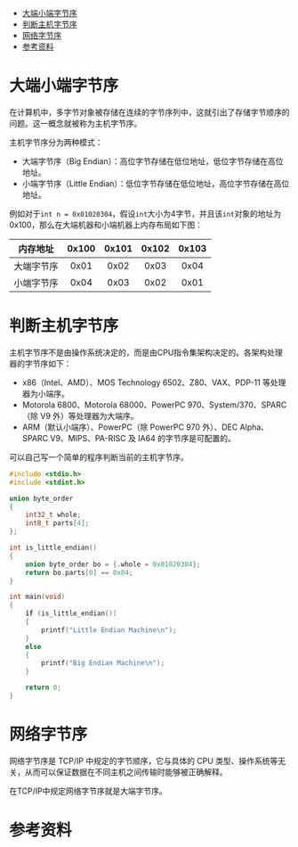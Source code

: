 - [大端小端字节序](#大端小端字节序)
- [判断主机字节序](#判断主机字节序)
- [网络字节序](#网络字节序)
- [参考资料](#参考资料)

# 大端小端字节序

在计算机中，多字节对象被存储在连续的字节序列中，这就引出了存储字节顺序的问题。这一概念就被称为主机字节序。

主机字节序分为两种模式：

- 大端字节序（Big Endian）：高位字节存储在低位地址，低位字节存储在高位地址。
- 小端字节序（Little Endian）：低位字节存储在低位地址，高位字节存储在高位地址。

例如对于`int n = 0x01020304`，假设`int`大小为4字节，并且该`int`对象的地址为0x100，那么在大端机器和小端机器上内存布局如下图：

|  内存地址  | 0x100 | 0x101 | 0x102 | 0x103 |
| :--------: | :---: | :---: | :---: | :---: |
| 大端字节序 | 0x01  | 0x02  | 0x03  | 0x04  |
| 小端字节序 | 0x04  | 0x03  | 0x02  | 0x01  |

# 判断主机字节序

主机字节序不是由操作系统决定的，而是由CPU指令集架构决定的。各架构处理器的字节序如下：

- x86（Intel、AMD）、MOS Technology 6502、Z80、VAX、PDP-11 等处理器为小端序。
- Motorola 6800、Motorola 68000、PowerPC 970、System/370、SPARC（除 V9 外）等处理器为大端序。
- ARM（默认小端序）、PowerPC（除 PowerPC 970 外）、DEC Alpha、SPARC V9、MIPS、PA-RISC 及 IA64 的字节序是可配置的。

可以自己写一个简单的程序判断当前的主机字节序。

```c
#include <stdio.h>
#include <stdint.h>

union byte_order
{
    int32_t whole;
    int8_t parts[4];
};

int is_little_endian()
{
    union byte_order bo = {.whole = 0x01020304};
    return bo.parts[0] == 0x04;
}

int main(void)
{
    if (is_little_endian())
    {
        printf("Little Endian Machine\n");
    }
    else
    {
        printf("Big Endian Machine\n");
    }

    return 0;
}
```

# 网络字节序

网络字节序是 TCP/IP 中规定的字节顺序，它与具体的 CPU 类型、操作系统等无关，从而可以保证数据在不同主机之间传输时能够被正确解释。

在TCP/IP中规定网络字节序就是大端字节序。

# 参考资料
